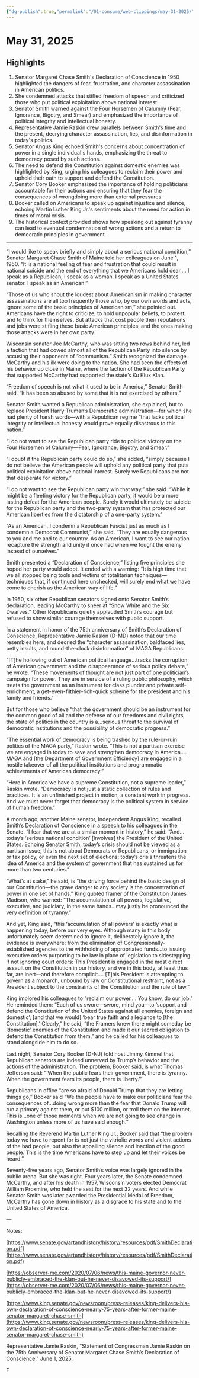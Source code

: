 ```yaml
---
{"dg-publish":true,"permalink":"/01-consume/web-clippings/may-31-2025/","title":"May 31, 2025","tags":["politics","trump","conscience"]}
---
```


# May 31, 2025
## Highlights


1. Senator Margaret Chase Smith's Declaration of Conscience in 1950 highlighted the dangers of fear, frustration, and character assassination in American politics.
2. She condemned attacks that stifled freedom of speech and criticized those who put political exploitation above national interest.
3. Senator Smith warned against the Four Horsemen of Calumny (Fear, Ignorance, Bigotry, and Smear) and emphasized the importance of political integrity and intellectual honesty.
4. Representative Jamie Raskin drew parallels between Smith's time and the present, decrying character assassination, lies, and disinformation in today's politics.
5. Senator Angus King echoed Smith's concerns about concentration of power in a single individual's hands, emphasizing the threat to democracy posed by such actions.
6. The need to defend the Constitution against domestic enemies was highlighted by King, urging his colleagues to reclaim their power and uphold their oath to support and defend the Constitution.
7. Senator Cory Booker emphasized the importance of holding politicians accountable for their actions and ensuring that they fear the consequences of wrongdoing more than external pressures.
8. Booker called on Americans to speak up against injustice and silence, echoing Martin Luther King Jr.'s sentiments about the need for action in times of moral crisis.
9. The historical context provided shows how speaking out against tyranny can lead to eventual condemnation of wrong actions and a return to democratic principles in government.


---
“I would like to speak briefly and simply about a serious national condition,” Senator Margaret Chase Smith of Maine told her colleagues on June 1, 1950. “It is a national feeling of fear and frustration that could result in national suicide and the end of everything that we Americans hold dear…. I speak as a Republican, I speak as a woman. I speak as a United States senator. I speak as an American.”

“Those of us who shout the loudest about Americanism in making character assassinations are all too frequently those who, by our own words and acts, ignore some of the basic principles of Americanism,” she pointed out. Americans have the right to criticize, to hold unpopular beliefs, to protest, and to think for themselves. But attacks that cost people their reputations and jobs were stifling these basic American principles, and the ones making those attacks were in her own party.

Wisconsin senator Joe McCarthy, who was sitting two rows behind her, led a faction that had cowed almost all of the Republican Party into silence by accusing their opponents of “communism.” Smith recognized the damage McCarthy and his ilk were doing to the nation. She had seen the effects of his behavior up close in Maine, where the faction of the Republican Party that supported McCarthy had supported the state’s Ku Klux Klan.

“Freedom of speech is not what it used to be in America,” Senator Smith said. “It has been so abused by some that it is not exercised by others.”

Senator Smith wanted a Republican administration, she explained, but to replace President Harry Truman’s Democratic administration—for which she had plenty of harsh words—with a Republican regime “that lacks political integrity or intellectual honesty would prove equally disastrous to this nation.”

“I do not want to see the Republican party ride to political victory on the Four Horsemen of Calumny—Fear, Ignorance, Bigotry, and Smear.”

“I doubt if the Republican party could do so,” she added, “simply because I do not believe the American people will uphold any political party that puts political exploitation above national interest. Surely we Republicans are not that desperate for victory.”

“I do not want to see the Republican party win that way,” she said. “While it might be a fleeting victory for the Republican party, it would be a more lasting defeat for the American people. Surely it would ultimately be suicide for the Republican party and the two-party system that has protected our American liberties from the dictatorship of a one-party system.”

“As an American, I condemn a Republican Fascist just as much as I condemn a Democrat Communist,” she said. “They are equally dangerous to you and me and to our country. As an American, I want to see our nation recapture the strength and unity it once had when we fought the enemy instead of ourselves.”

Smith presented a “Declaration of Conscience,” listing five principles she hoped her party would adopt. It ended with a warning: “It is high time that we all stopped being tools and victims of totalitarian techniques—techniques that, if continued here unchecked, will surely end what we have come to cherish as the American way of life.”

In 1950, six other Republican senators signed onto Senator Smith’s declaration, leading McCarthy to sneer at “Snow White and the Six Dwarves.” Other Republicans quietly applauded Smith’s courage but refused to show similar courage themselves with public support.

In a statement in honor of the 75th anniversary of Smith’s Declaration of Conscience, Representative Jamie Raskin (D-MD) noted that our time resembles hers, and decried the “character assassination, baldfaced lies, petty insults, and round-the-clock disinformation” of MAGA Republicans.

“\[T\]he hollowing out of American political language…tracks the corruption of American government and the disappearance of serious policy debate,” he wrote. “These movements of thought are not just part of one politician’s campaign for power. They are in service of a ruling public philosophy, which treats the government as an instrument for class plunder and private self-enrichment, a get-even-filthier-rich-quick scheme for the president and his family and friends.”

But for those who believe “that the government should be an instrument for the common good of all and the defense of our freedoms and civil rights, the state of politics in the country is a…serious threat to the survival of democratic institutions and the possibility of democratic progress.”

“The essential work of democracy is being trashed by the rule-or-ruin politics of the MAGA party,” Raskin wrote. “This is not a partisan exercise we are engaged in today to save and strengthen democracy in America…. MAGA and \[the Department of Government Efficiency\] are engaged in a hostile takeover of all the political institutions and programmatic achievements of American democracy.”

“Here in America we have a supreme Constitution, not a supreme leader,” Raskin wrote. “Democracy is not just a static collection of rules and practices. It is an unfinished project in motion, a constant work in progress. And we must never forget that democracy is the political system in service of human freedom.”

A month ago, another Maine senator, Independent Angus King, recalled Smith’s Declaration of Conscience in a speech to his colleagues in the Senate. “I fear that we are at a similar moment in history,” he said. “And…today’s ‘serious national condition’ \[involves\] the President of the United States. Echoing Senator Smith, today’s crisis should not be viewed as a partisan issue; this is not about Democrats or Republicans, or immigration or tax policy, or even the next set of elections; today’s crisis threatens the idea of America and the system of government that has sustained us for more than two centuries.”

“What’s at stake,” he said, is “the driving force behind the basic design of our Constitution—the grave danger to any society is the concentration of power in one set of hands.” King quoted framer of the Constitution James Madison, who warned: “The accumulation of all powers, legislative, executive, and judiciary, in the same hands…may justly be pronounced the very definition of tyranny.”

And yet, King said, “this ‘accumulation of all powers’ is exactly what is happening today, before our very eyes. Although many in this body unfortunately seem determined to ignore it, deliberately ignore it, the evidence is everywhere: from the elimination of Congressionally-established agencies to the withholding of appropriated funds…to issuing executive orders purporting to be law in place of legislation to sidestepping if not ignoring court orders: This President is engaged in the most direct assault on the Constitution in our history, and we in this body, at least thus far, are inert—and therefore complicit…. \[T\]his President is attempting to govern as a monarch, unbound by law or Constitutional restraint, not as a President subject to the constraints of the Constitution and the rule of law.”

King implored his colleagues to “reclaim our power…. You know, do our job.” He reminded them: “Each of us swore—swore, mind you—to ‘support and defend the Constitution of the United States against all enemies, foreign and domestic’; \[and that we would\] ‘bear true faith and allegiance to \[the Constitution\].’ Clearly,” he said, “the Framers knew there might someday be ‘domestic’ enemies of the Constitution and made it our sacred obligation to defend the Constitution from them,” and he called for his colleagues to stand alongside him to do so.

Last night, Senator Cory Booker (D-NJ) told host Jimmy Kimmel that Republican senators are indeed unnerved by Trump’s behavior and the actions of the administration. The problem, Booker said, is what Thomas Jefferson said: “‘When the public fears their government, there is tyranny. When the government fears its people, there is liberty.’”

Republicans in office “are so afraid of Donald Trump that they are letting things go,” Booker said “We the people have to make our politicians fear the consequences of…doing wrong more than the fear that Donald Trump will run a primary against them, or put $100 million, or troll them on the internet. This is…one of those moments when we are not going to see change in Washington unless more of us have said enough.”

Recalling the Reverend Martin Luther King Jr., Booker said that “the problem today we have to repent for is not just the vitriolic words and violent actions of the bad people, but also the appalling silence and inaction of the good people. This is the time Americans have to step up and let their voices be heard.”

Seventy-five years ago, Senator Smith’s voice was largely ignored in the public arena. But she was right. Four years later, the Senate condemned McCarthy, and after his death in 1957, Wisconsin voters elected Democrat William Proxmire, who held the seat for the next 32 years. And while Senator Smith was later awarded the Presidential Medal of Freedom, McCarthy has gone down in history as a disgrace to his state and to the United States of America.

—

Notes:

[https://www.senate.gov/artandhistory/history/resources/pdf/SmithDeclaration.pdf](https://www.senate.gov/artandhistory/history/resources/pdf/SmithDeclaration.pdf)

[https://observer-me.com/2020/07/06/news/this-maine-governor-never-publicly-embraced-the-klan-but-he-never-disavowed-its-support/](https://observer-me.com/2020/07/06/news/this-maine-governor-never-publicly-embraced-the-klan-but-he-never-disavowed-its-support/)

[https://www.king.senate.gov/newsroom/press-releases/king-delivers-his-own-declaration-of-conscience-nearly-75-years-after-former-maine-senator-margaret-chase-smith](https://www.king.senate.gov/newsroom/press-releases/king-delivers-his-own-declaration-of-conscience-nearly-75-years-after-former-maine-senator-margaret-chase-smith)

Representative Jamie Raskin, “Statement of Congressman Jamie Raskin on the 75th Anniversary of Senator Margaret Chase Smith’s Declaration of Conscience,” June 1, 2025.

F